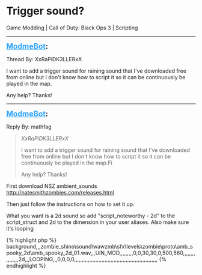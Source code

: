 # Trigger sound?
Game Modding | Call of Duty: Black Ops 3 | Scripting

---
<strong style="font-size: 1.4em;"><span style="text-decoration: underline;text-decoration-color: #34a7f9;"><span style="color:#34a7f9;">ModmeBot</span></span>:</strong>

<p>Thread By: XxRaPiDK3LLERxX<br /><p style="text-align:left;">I want to add a trigger sound for raining sound that I&#39;ve downloaded free from online but I don&#39;t know how to script it so it can be continuously be played in the map.</p><p style="text-align:left;"></p><p style="text-align:left;">Any help? Thanks!</p></p>

---
<strong style="font-size: 1.4em;"><span style="text-decoration: underline;text-decoration-color: #34a7f9;"><span style="color:#34a7f9;">ModmeBot</span></span>:</strong>

<p>Reply By: mathfag<br /><blockquote><em>XxRaPiDK3LLERxX</em><p style="text-align:left;">I want to add a trigger sound for raining sound that I&#39;ve downloaded free from online but I don&#39;t know how to script it so it can be continuously be played in the map.Fi</p><p style="text-align:left;"></p><p style="text-align:left;">Any help? Thanks!</p></blockquote><p style="text-align:left;">First download NSZ ambient_sounds <a href="http://natesmithzombies.com/releases.html">http://natesmithzombies.com/releases.html</a></p><p style="text-align:left;"></p><p style="text-align:left;">Then just follow the instructions on how to set it up.</p><p style="text-align:left;">What you want is a 2d sound so add &quot;script_noteworthy - 2d&quot; to the script_struct and 2d to the dimension in your user aliases. Also make sure it&#39;s looping</p><p style="text-align:left;"></p>{% highlight php %}
background,,,zombie_shino\sound\wawzmb\sfx\levels\zombie\proto\amb_spooky_2d\amb_spooky_2d_01.wav,,,UIN_MOD,,,,,,,,,0,0,30,30,0,500,560,,,,,,,,,,,,,,,,2d,,,LOOPING,,,0,0,0,0,,,,,,,,,,,,,,,,,,,,,,,,,,,,,,,,,,,,,,,,,,,,,,,,,,,,,,,
{% endhighlight %}
</p>
